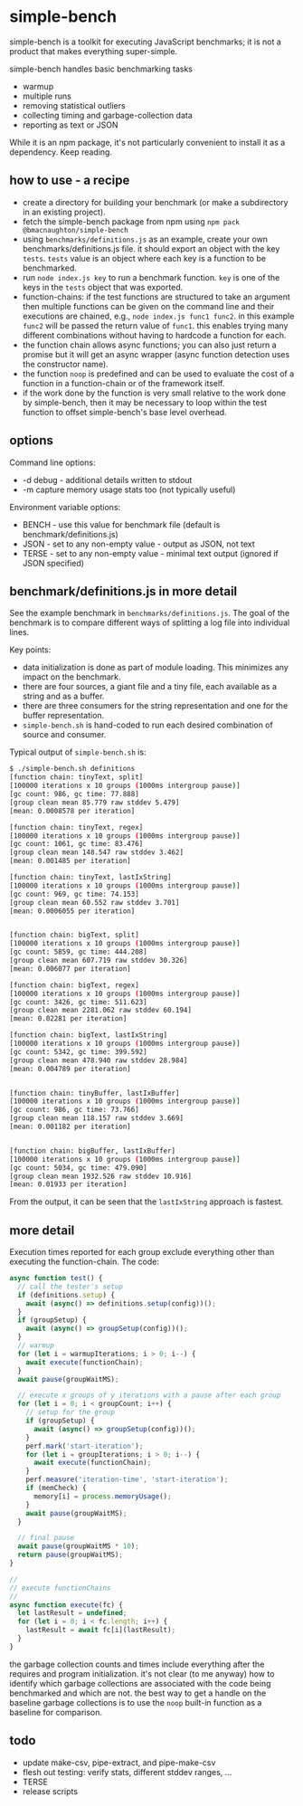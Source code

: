 # simple-bench

simple-bench is a toolkit for executing JavaScript benchmarks; it is not a
product that makes everything super-simple.

simple-bench handles basic benchmarking tasks
- warmup
- multiple runs
- removing statistical outliers
- collecting timing and garbage-collection data
- reporting as text or JSON

While it is an npm package, it's not particularly convenient to install it
as a dependency. Keep reading.

## how to use - a recipe

- create a directory for building your benchmark (or make a subdirectory in an existing
project).
- fetch the simple-bench package from npm using `npm pack @bmacnaughton/simple-bench`
- using `benchmarks/definitions.js` as an example, create your own benchmarks/definitions.js
file. it should export an object with the key `tests`. `tests` value is an object where
each key is a function to be benchmarked.
- run `node index.js key` to run a benchmark function. `key` is one of the keys
in the `tests` object that was exported.
- function-chains: if the test functions are structured to take an argument then
multiple functions can be given on the command line and their executions are
chained, e.g., `node index.js func1 func2`. in this example `func2` will be passed
the return value of `func1`. this enables trying many different combinations without
having to hardcode a function for each.
- the function chain allows async functions; you can also just return a promise but it
will get an async wrapper (async function detection uses the constructor name).
- the function `noop` is predefined and can be used to evaluate the cost of a function
in a function-chain or of the framework itself.
- if the work done by the function is very small relative to the work done by simple-bench,
then it may be necessary to loop within the test function to offset simple-bench's base
level overhead.

## options

Command line options:
- -d debug - additional details written to stdout
- -m capture memory usage stats too (not typically useful)

Environment variable options:
- BENCH - use this value for benchmark file (default is benchmark/definitions.js)
- JSON - set to any non-empty value - output as JSON, not text
- TERSE - set to any non-empty value - minimal text output (ignored if JSON specified)


## benchmark/definitions.js in more detail

See the example benchmark in `benchmarks/definitions.js`. The goal of the benchmark
is to compare different ways of splitting a log file into individual lines.

Key points:
- data initialization is done as part of module loading. This minimizes any impact
on the benchmark.
- there are four sources, a giant file and a tiny file, each available as a string
and as a buffer.
- there are three consumers for the string representation and one for the buffer
representation.
- `simple-bench.sh` is hand-coded to run each desired combination of source and
consumer.

Typical output of `simple-bench.sh` is:

```bash
$ ./simple-bench.sh definitions
[function chain: tinyText, split]
[100000 iterations x 10 groups (1000ms intergroup pause)]
[gc count: 986, gc time: 77.888]
[group clean mean 85.779 raw stddev 5.479]
[mean: 0.0008578 per iteration]

[function chain: tinyText, regex]
[100000 iterations x 10 groups (1000ms intergroup pause)]
[gc count: 1061, gc time: 83.476]
[group clean mean 148.547 raw stddev 3.462]
[mean: 0.001485 per iteration]

[function chain: tinyText, lastIxString]
[100000 iterations x 10 groups (1000ms intergroup pause)]
[gc count: 969, gc time: 74.153]
[group clean mean 60.552 raw stddev 3.701]
[mean: 0.0006055 per iteration]


[function chain: bigText, split]
[100000 iterations x 10 groups (1000ms intergroup pause)]
[gc count: 5859, gc time: 444.208]
[group clean mean 607.719 raw stddev 30.326]
[mean: 0.006077 per iteration]

[function chain: bigText, regex]
[100000 iterations x 10 groups (1000ms intergroup pause)]
[gc count: 3426, gc time: 511.623]
[group clean mean 2281.062 raw stddev 60.194]
[mean: 0.02281 per iteration]

[function chain: bigText, lastIxString]
[100000 iterations x 10 groups (1000ms intergroup pause)]
[gc count: 5342, gc time: 399.592]
[group clean mean 478.940 raw stddev 28.984]
[mean: 0.004789 per iteration]


[function chain: tinyBuffer, lastIxBuffer]
[100000 iterations x 10 groups (1000ms intergroup pause)]
[gc count: 986, gc time: 73.766]
[group clean mean 118.157 raw stddev 3.669]
[mean: 0.001182 per iteration]


[function chain: bigBuffer, lastIxBuffer]
[100000 iterations x 10 groups (1000ms intergroup pause)]
[gc count: 5034, gc time: 479.090]
[group clean mean 1932.526 raw stddev 10.916]
[mean: 0.01933 per iteration]
```

From the output, it can be seen that the `lastIxString` approach is fastest.

## more detail

Execution times reported for each group exclude everything other than executing
the function-chain. The code:

```js
async function test() {
  // call the tester's setup
  if (definitions.setup) {
    await (async() => definitions.setup(config))();
  }
  if (groupSetup) {
    await (async() => groupSetup(config))();
  }
  // warmup
  for (let i = warmupIterations; i > 0; i--) {
    await execute(functionChain);
  }
  await pause(groupWaitMS);

  // execute x groups of y iterations with a pause after each group
  for (let i = 0; i < groupCount; i++) {
    // setup for the group
    if (groupSetup) {
      await (async() => groupSetup(config))();
    }
    perf.mark('start-iteration');
    for (let i = groupIterations; i > 0; i--) {
      await execute(functionChain);
    }
    perf.measure('iteration-time', 'start-iteration');
    if (memCheck) {
      memory[i] = process.memoryUsage();
    }
    await pause(groupWaitMS);
  }

  // final pause
  await pause(groupWaitMS * 10);
  return pause(groupWaitMS);
}

//
// execute functionChains
//
async function execute(fc) {
  let lastResult = undefined;
  for (let i = 0; i < fc.length; i++) {
    lastResult = await fc[i](lastResult);
  }
}
```

the garbage collection counts and times include everything after the requires and
program initialization. it's not clear (to me anyway) how to identify which garbage
collections are associated with the code being benchmarked and which are not. the
best way to get a handle on the baseline garbage collections is to use the `noop`
built-in function as a baseline for comparison.

## todo

- update make-csv, pipe-extract, and pipe-make-csv
- flesh out testing: verify stats, different stddev ranges, ...
- TERSE
- release scripts
